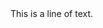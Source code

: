<html>
  <head>
    <title>first page</title>
  </head>
    <body>
      This is a line of text.
    </body>
</html>
